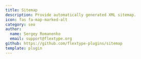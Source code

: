 ```yaml
---
title: Sitemap
description: Provide automatically generated XML sitemap.
icon: fas fa-map-marked-alt
category: seo
author:
  name: Sergey Romanenko
  email: support@flextype.org
github: https://github.com/flextype-plugins/sitemap
template: plugin
---
```


